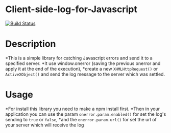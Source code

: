 # Client-side-log-for-Javascript
[![Build Status](https://travis-ci.org/Atherinca/Client-side-log-for-Javascript.svg?branch=master)](https://travis-ci.org/Atherinca/Client-side-log-for-Javascript)

# Description
*This is a simple library for catching Javascript errors and send it to a specified server.
*It use window.onerror (saving the previous onerror and apply it at the end of the execution),
*create a new ```XHMLHttpRequest()``` or ```ActiveXObject()``` and send the log message to the server which was settled.

# Usage

*For install this library you need to make a npm install first.
*Then in your application you can use the param ```onerror.param.enabled()``` for set the log's sending to ```true``` or ```false```,
*and the  ```onerror.param.url()``` for set the url of your server which will receive the log
